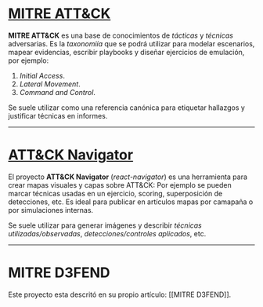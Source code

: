 # [MITRE ATT&CK](https://attack.mitre.org/)

**MITRE ATT&CK** es una base de conocimientos de *tácticas* y *técnicas* adversarias. Es la *taxonomiía* que se podrá utilizar para modelar escenarios, mapear evidencias, escribir playbooks y diseñar ejercicios de emulación, por ejemplo:

1. *Initial Access*.
2. *Lateral Movement*.
3. *Command and Control*.

Se suele utilizar como una referencia canónica para etiquetar hallazgos y justificar técnicas en informes.

----
# [ATT&CK Navigator](https://atc-project.github.io/react-navigator/) 

El proyecto **ATT&CK Navigator** (*react-navigator*) es una herramienta para crear mapas visuales y capas sobre ATT&CK: Por ejemplo se pueden marcar técnicas usadas en un ejercicio, scoring, superposición de detecciones, etc. Es ideal para publicar en artículos mapas por camapaña o por simulaciones internas. 

Se suele utilizar para generar imágenes y describir *técnicas utilizadas/observadas*, *detecciones/controles aplicados*, etc.

----
# MITRE D3FEND

Este proyecto esta descritó en su propio artículo: [[MITRE D3FEND]].
